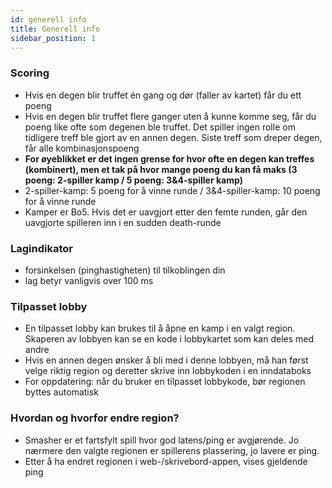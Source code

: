 ```yaml
---
id: generell info
title: Generell info
sidebar_position: 1
---
```


### Scoring

- Hvis en degen blir truffet én gang og dør (faller av kartet) får du ett poeng
- Hvis en degen blir truffet flere ganger uten å kunne komme seg, får du poeng like ofte som degenen ble truffet. Det spiller ingen rolle om tidligere treff ble gjort av en annen degen. Siste treff som dreper degen, får alle kombinasjonspoeng
- **For øyeblikket er det ingen grense for hvor ofte en degen kan treffes (kombinert), men et tak på hvor mange poeng du kan få maks (3 poeng: 2-spiller kamp / 5 poeng: 3&4-spiller kamp)**
- 2-spiller-kamp: 5 poeng for å vinne runde / 3&4-spiller-kamp: 10 poeng for å vinne runde
- Kamper er Bo5. Hvis det er uavgjort etter den femte runden, går den uavgjorte spilleren inn i en sudden death-runde

### Lagindikator

- forsinkelsen (pinghastigheten) til tilkoblingen din
- lag betyr vanligvis over 100 ms

### Tilpasset lobby

- En tilpasset lobby kan brukes til å åpne en kamp i en valgt region. Skaperen av lobbyen kan se en kode i lobbykartet som kan deles med andre
- Hvis en annen degen ønsker å bli med i denne lobbyen, må han først velge riktig region og deretter skrive inn lobbykoden i en inndataboks
- For oppdatering: når du bruker en tilpasset lobbykode, bør regionen byttes automatisk

### Hvordan og hvorfor endre region?

- Smasher er et fartsfylt spill hvor god latens/ping er avgjørende. Jo nærmere den valgte regionen er spillerens plassering, jo lavere er ping.
- Etter å ha endret regionen i web-/skrivebord-appen, vises gjeldende ping
